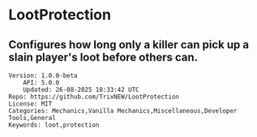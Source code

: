 # LootProtection
## Configures how long only a killer can pick up a slain player's loot before others can.
```properties
Version: 1.0.0-beta
    API: 5.0.0
    Updated: 26-08-2025 18:33:42 UTC
Repo: https://github.com/TrixNEW/LootProtection
License: MIT
Categories: Mechanics,Vanilla Mechanics,Miscellaneous,Developer Tools,General
Keywords: loot,protection
```